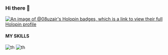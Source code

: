 ### Hi there 👋
[![An image of @08uzair's Holopin badges, which is a link to view their full Holopin profile](https://holopin.me/08uzair)](https://holopin.io/@08uzair)



#### MY SKILLS




![th](https://github.com/user-attachments/assets/1a699133-2ac8-4d32-a2c0-e1e07dd9922a)      ![th](https://github.com/user-attachments/assets/095671cd-0251-461d-b0c7-6f008dca22dc)
